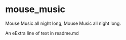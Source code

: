 # mouse_music
Mouse Music all night long, Mouse Music all night long. 

An eExtra line of text  in readme.md
